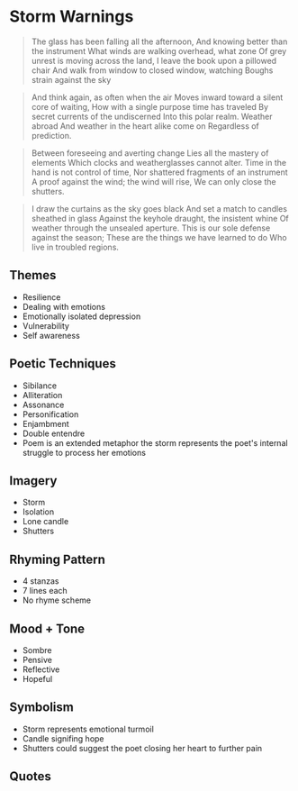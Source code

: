 # Storm Warnings

> The glass has been falling all the afternoon,
> And knowing better than the instrument
> What winds are walking overhead, what zone
> Of grey unrest is moving across the land,
> I leave the book upon a pillowed chair
> And walk from window to closed window, watching
> Boughs strain against the sky

> And think again, as often when the air
> Moves inward toward a silent core of waiting,
> How with a single purpose time has traveled
> By secret currents of the undiscerned
> Into this polar realm. Weather abroad
> And weather in the heart alike come on
> Regardless of prediction.

> Between foreseeing and averting change
> Lies all the mastery of elements
> Which clocks and weatherglasses cannot alter.
> Time in the hand is not control of time,
> Nor shattered fragments of an instrument
> A proof against the wind; the wind will rise,
> We can only close the shutters.

> I draw the curtains as the sky goes black
> And set a match to candles sheathed in glass
> Against the keyhole draught, the insistent whine
> Of weather through the unsealed aperture.
> This is our sole defense against the season;
> These are the things we have learned to do
> Who live in troubled regions. 

## Themes
- Resilience
- Dealing with emotions
- Emotionally isolated depression
- Vulnerability
- Self awareness

## Poetic Techniques
- Sibilance
- Alliteration
- Assonance
- Personification
- Enjambment
- Double entendre
- Poem is an extended metaphor the storm represents the poet's internal struggle to process her emotions

## Imagery
- Storm
- Isolation
- Lone candle
- Shutters

## Rhyming Pattern
- 4 stanzas
- 7 lines each
- No rhyme scheme

## Mood + Tone
- Sombre
- Pensive
- Reflective
- Hopeful

## Symbolism
- Storm represents emotional turmoil
- Candle signifing hope
- Shutters could suggest the poet closing her heart to further pain

## Quotes
